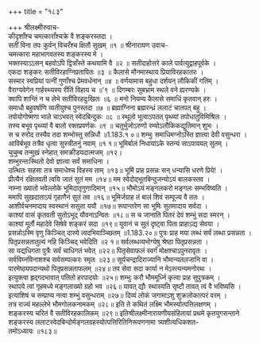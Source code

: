 +++
title = "१८३"

+++
श्रीलक्ष्मीरुवाच-  
कीदृशाँश्च चमत्काराँश्चक्रे वै शङ्करस्तदा ।  
सतीं विना तपः कुर्वन् विचरँश्च क्षितौ सुखम् ॥१ ॥
श्रीनारायण उवाच-  
चमत्कारा महाभागवतस्य शङ्करस्य मे ।  
भक्तस्याऽऽसन् बहवोऽपि द्वित्राँस्ते कथयामि वै ॥२ ॥
सतीदाहोत्तरे काले पार्वत्युद्वाहपूर्वके ।  
एकदा शङ्करः सतीविरहाग्निप्रतापितः ॥३ ॥
कैलासे मौनमास्थाय प्रियाविरहकातरः ।  
सस्मार स्वप्रियां पत्नीं गुणाँश्च प्रेमवर्धनान् ॥४ ॥
वर्णयामास बहुधा दर्शयन् लौकिकीं गतिम् ।  
वैराग्यवेगेन गार्हस्थ्यस्य रीतिं विहाय च ॥'९ ॥
दिगम्बरः सुबभ्राम स्थले वने ह्यरण्यके ।  
क्वापि शान्तिं न च लेभे सतीविरहदुःखितः ॥६ ॥
मनो नियम्य कैलासे समाधिं कृतवान् हरः ।  
समाधौ बहुवर्षाणि व्यतीयुश्च पुनस्तदा ॥७ ॥
ब्रह्माग्निना ब्रह्मरन्ध्रं ललाटं चातपत् बहु ।  
तपोयोगोष्मणा भाले चाऽभवत् स्वेदबिन्दुकः ॥८ ॥
स्थूलो भूत्वाऽपतत् पृथ्व्यां तपोधातुविमिश्रितः ।  
तस्य बभूव पृथ्व्यां वै बालो रक्तप्रवर्णकः ॥९ ॥
चतुर्भुजोऽरुणो रम्योऽलौकिकद्युतिमान् शुभः ।  
स च रुरोद तस्यैव तदा शम्भोस्तु सन्निधौ ॥1.183.१ ०॥
शम्भुः समाधिमग्नोऽस्ति ज्ञात्वा देवी वसुन्धरा ।  
आविर्बभूव तत्रैव धृत्वा सुस्त्रीतनुं नवाम् ॥१ १॥
भूमिर्बालं निधायांऽके स्तन्यं साऽपाययत् सुतम् ।  
चुचुम्ब तन्मुखं स्नेहात् समक्रीडयदात्मजम् ॥१२।  
शम्भुरन्तःस्थितो देवो ज्ञात्वा सर्वं समाधिना ।  
उत्थितः सहसा तत्र समाधेश्च विहस्य ताम् ॥१३॥
भूमिं प्राह प्रसन्नः सन् धन्यासि धरणे प्रिये! ।  
प्रीत्यैनं रक्षितवती त्वयि जातं सुतं मम ॥१४॥
मम स्वेदोद्भूतबिन्दुजन्योऽयं बालकस्तव ।  
नाम्ना ख्यातो भवेल्लोके भूमिदातृगुणादिमान् ॥१५॥
भौमोऽयं मङ्गलकरो मङ्गलः सम्भविष्यति ।  
ममापि सुखदाताऽयं गृहाणैनं सुतं तव ॥१६॥
भूमिर्जग्राह तं बालं शिवं सम्पूज्य वै ततः ।  
आशीर्वचनमादाय स्वस्थानं ससुता ययौ ॥१७॥
रूपान्तरेण सा भूमिः सुतमादाय सर्वदा ।  
काश्यां वासं कृतवती सुतोऽभूद् यौवनाऽन्वितः ॥१८॥
स च जानाति पितरं देवं शम्भुं सदा स्मरन् ।  
काश्यां मूर्तौ महादेवे सिषेवे शङ्करं सदा ॥१९॥
युवानं च सुतं दृष्ट्वा पिता प्राहाऽद्य सेवया ।  
प्रसन्नोऽस्मि वृणु किञ्चित् दास्ये त्वदभिवाञ्च्छितम् ॥1.183.२०॥
पुत्रः प्राह मया लब्धं सर्वं लब्धा प्रसन्नता ।  
पितृप्रसन्नतातुल्यं नहि किञ्चिद् भवेदिति ॥२ १॥
सर्वलब्धव्यभोग्येषु श्रेष्ठा पितृप्रसन्नता ।  
सा यद्यधिगता पुत्रैः सर्वं चाधिगतं भवेत् ॥२२॥
पितृसेवाफलं स्वर्गं मोक्षश्चाऽपुनरावृतः ।  
सर्वविघ्नविनाशश्च सर्वसम्पत्करः स्मृतः ॥२३॥
सूर्यचन्द्रादिराज्यानि भौमान्यतलजानि वा ।  
पारमेष्ठ्यपदान्यथो पितृप्रसन्नताफलम् ॥२४॥
तव सेवा सदा कार्या न मेऽस्त्यन्यमनोरथः ।  
इत्युक्त्वा हृद्गदभावात् पतितो हरपादयोः ॥२५॥
शम्भुः करौ भौममूर्ध्नि कृत्वा प्राह सुपुत्रकम् ।  
स्थापये त्वां गृहमध्ये मङ्गलाख्यो ग्रहो भव ॥२६॥
यावत् द्यौः स्थास्यति सृष्टौ तावत् त्वं वै भविष्यसि ।  
इत्याशिषं च सम्प्राप्य नत्वा शम्भुं वसुन्धराम् ॥२७॥
दिव्यं लोकं जगामाऽशु शुक्रलोकात्परं वरम् ।  
तत्र राज्यं महल्लेभे भौमगोलकनामकम् ॥२८॥
इति ते कथितं लक्ष्मि भौमस्योत्पत्तिलक्षणम् ।  
शङ्करस्य चरितं वै सतीविरहकालिकम् ॥२९॥
इतिश्रीलक्ष्मीनारायणीयसंहितायां प्रथमे कृतयुगसन्ताने शङ्करस्य ललाटस्वेदबिन्दोर्मङ्गलग्रहस्योत्पत्तिरितिनिरूपणनामा त्र्यशीत्यधिकशत-  
तमोऽध्यायः ॥१८३॥
    
